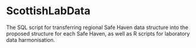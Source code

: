# ScottishLabData
The SQL script for transferring regional Safe Haven data structure into the proposed structure for each Safe Haven, as well as R scripts for laboratory data harmonisation.
